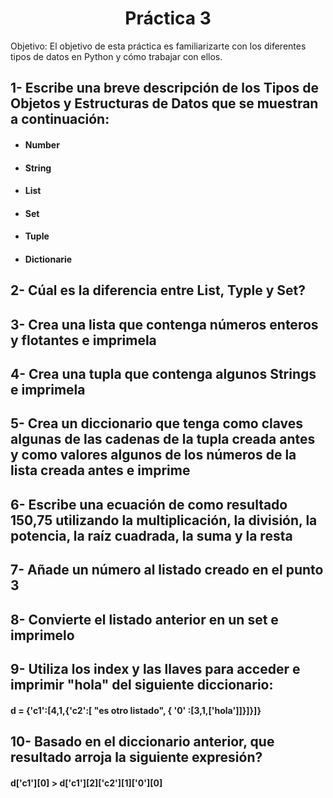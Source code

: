 # <center>Práctica 3<center>

Objetivo:
El objetivo de esta práctica es familiarizarte con los diferentes tipos de datos en Python y cómo trabajar con ellos.

## 1- Escribe una breve descripción de los Tipos de Objetos y Estructuras de Datos que se muestran a continuación: 

* #### Number 
* #### String
* #### List
* #### Set
* #### Tuple
* #### Dictionarie

## 2- Cúal es la diferencia entre List, Typle y Set?

## 3- Crea una lista que contenga números enteros y flotantes e imprimela

## 4- Crea una tupla que contenga algunos Strings e imprimela

## 5- Crea un diccionario que tenga como claves algunas de las cadenas de la tupla creada antes y como valores algunos de los números de la lista creada antes e imprime

## 6- Escribe una ecuación de como resultado 150,75 utilizando la multiplicación, la división, la potencia, la raíz cuadrada, la suma y la resta 

## 7- Añade un número al listado creado en el punto 3

## 8- Convierte el listado anterior en un set e imprimelo

## 9- Utiliza los index y las llaves para acceder e imprimir "hola" del siguiente diccionario:
#### d = {'c1':[4,1,{'c2':[ "es otro listado", { '0' :[3,1,['hola']]}]}]}

## 10- Basado en el diccionario anterior, que resultado arroja la siguiente expresión?
#### d['c1'][0] > d['c1'][2]['c2'][1]['0'][0]



